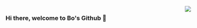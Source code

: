<a href="#">
<img align="right" src="https://github-readme-stats.vercel.app/api?username=sherlockhz1415&show_icons=true&hide_border=true&icon_color=586069&">
</a>


### Hi there, welcome to Bo's Github 👋

<!--
**sherlockhz1415/sherlockhz1415** is a ✨ _special_ ✨ repository because its `README.md` (this file) appears on your GitHub profile.

Here are some ideas to get you started:

- 🔭 I’m currently working on ...
- 🌱 I’m currently learning ...
- 👯 I’m looking to collaborate on ...
- 🤔 I’m looking for help with ...
- 💬 Ask me about ...
- 📫 How to reach me: ...
- 😄 Pronouns: ...
- ⚡ Fun fact: ...
-->

